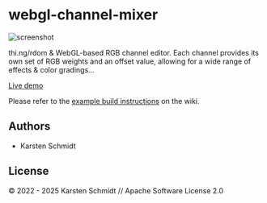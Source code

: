 # webgl-channel-mixer

![screenshot](https://raw.githubusercontent.com/thi-ng/umbrella/develop/assets/examples/webgl-channel-mixer.jpg)

thi.ng/rdom & WebGL-based RGB channel editor. Each channel provides its own set
of RGB weights and an offset value, allowing for a wide range of effects & color
gradings...

[Live demo](http://demo.thi.ng/umbrella/webgl-channel-mixer/)

Please refer to the [example build instructions](https://github.com/thi-ng/umbrella/wiki/Example-build-instructions) on the wiki.

## Authors

- Karsten Schmidt

## License

&copy; 2022 - 2025 Karsten Schmidt // Apache Software License 2.0
